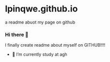 # lpinqwe.github.io
a readme abuot my page on github

### Hi there 👋
I finally create readme about myself on GITHUB!!!!
- 🌱 I’m currently study at agh
<!--
**lpinqwe/lpinqwe** is a ✨ _special_ ✨ repository because its `README.md` (this file) appears on your GitHub profile.

Here are some ideas to get you started:

- 🔭 I’m currently working on ...
- 🌱 I’m currently learning ...
- 👯 I’m looking to collaborate on ...
- 🤔 I’m looking for help with ...
- 💬 Ask me about ...
- 📫 How to reach me: ...
- 😄 Pronouns: ...
- ⚡ Fun fact: ...
-->

